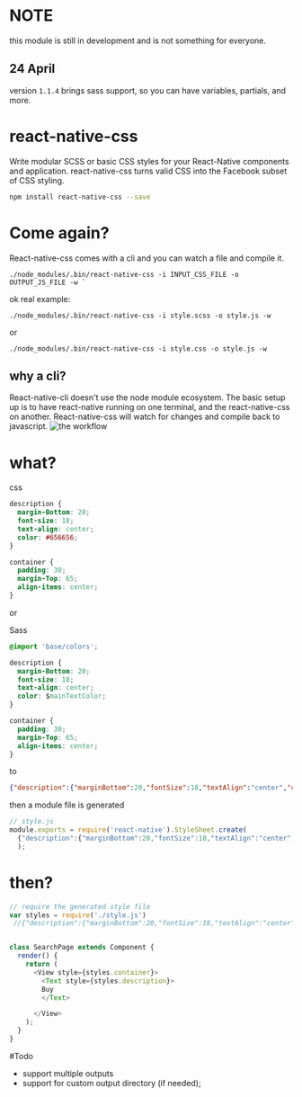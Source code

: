 
# NOTE
this module is still in development and is not something for everyone.

## 24 April

version `1.1.4` brings sass support, so you can have variables, partials, and more.


# react-native-css

Write modular SCSS or basic CSS styles for your React-Native components and application. react-native-css turns valid CSS into the Facebook subset of CSS styling.


```bash
npm install react-native-css --save 
```
# Come again?

React-native-css comes with a cli and you can watch a file and compile it.

``` shell
./node_modules/.bin/react-native-css -i INPUT_CSS_FILE -o OUTPUT_JS_FILE -w `
```

ok real example:

``` shell
./node_modules/.bin/react-native-css -i style.scss -o style.js -w
```
or

``` shell
./node_modules/.bin/react-native-css -i style.css -o style.js -w
```
## why a cli?

React-native-cli doesn't use the node module ecosystem. The basic setup up is to have react-native running on one terminal, and the react-native-css on another. React-native-css will watch for changes and compile back to javascript.
![the workflow](http://i.imgur.com/i2OdwiY.png)

# what?

css

``` css
description {
  margin-Bottom: 20;
  font-size: 18;
  text-align: center;
  color: #656656;
}

container {
  padding: 30;
  margin-Top: 65;
  align-items: center;
}

```

or

Sass
``` css
@import 'base/colors';

description {
  margin-Bottom: 20;
  font-size: 18;
  text-align: center;
  color: $mainTextColor;
}

container {
  padding: 30;
  margin-Top: 65;
  align-items: center;
}

```

to

``` json
{"description":{"marginBottom":20,"fontSize":18,"textAlign":"center","color":"#656656"},"container":{"padding":30,"marginTop":65,"alignItems":"center"}}

```

then a module file is generated

``` javascript
// style.js
module.exports = require('react-native').StyleSheet.create(
  {"description":{"marginBottom":20,"fontSize":18,"textAlign":"center","color":"#656656"},"container":{"padding":30,"marginTop":65,"alignItems":"center"}}
  );
```

# then?
```js
// require the generated style file
var styles = require('./style.js')
 //{"description":{"marginBottom":20,"fontSize":18,"textAlign":"center","color":"#656656"},"container":{"padding":30,"marginTop":65,"alignItems":"center"}}


class SearchPage extends Component {
  render() {
    return (
      <View style={styles.container}>
        <Text style={styles.description}>
        Buy
        </Text>

      </View>
    );
  }
}

```

#Todo

* support multiple outputs
* support for custom output directory (if needed);
